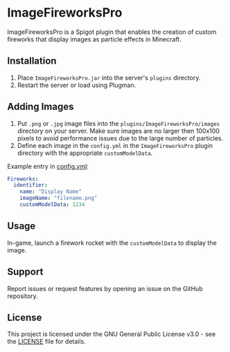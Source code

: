 # ImageFireworksPro

ImageFireworksPro is a Spigot plugin that enables the creation of custom fireworks that display images as particle effects in Minecraft.

## Installation

1. Place `ImageFireworksPro.jar` into the server's `plugins` directory.
2. Restart the server or load using Plugman.

## Adding Images

1. Put `.png` or `.jpg` image files into the `plugins/ImageFireworksPro/images` directory on your server. Make sure images are no larger then 100x100 pixels to avoid performance issues due to the large number of particles.
2. Define each image in the `config.yml` in the `ImageFireworksPro` plugin directory with the appropriate `customModelData`.

Example entry in [config.yml](src/main/resources/config.yml):

```yaml
Fireworks:
  identifier:
    name: "Display Name"
    imageName: "filename.png"
    customModelData: 1234
```

## Usage
In-game, launch a firework rocket with the `customModelData` to display the image.

## Support
Report issues or request features by opening an issue on the GitHub repository.


## License
This project is licensed under the GNU General Public License v3.0 - see the [LICENSE](LICENSE) file for details.